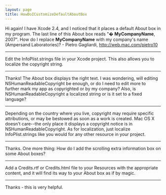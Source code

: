 ```yaml
---
layout: page
title: HowDoICustomizeDefaultAboutBox
---
```


Hi again! I have Xcode 2.4, and I noticed that it places a default About box in my program. The last line of this About box reads "� __MyCompanyName__, 2007". How do I replace __MyCompanyName__ with my company's name (Ampersand Laboratories)? - Pietro Gagliardi, http://web.mac.com/pietro10

----

Edit the InfoPlist.strings file in your Xcode project. This also allows you to localize the copyright string.

----

Thanks! The About box displays the right text. I was wondering, will editing NSHumanReadableCopyright be enough, or do I need to edit more to further mark my app as copyrighted or by my company? Also, is NSHumanReadableCopyright a localized string or is it set to a fixed language?

----

Depending on the country where you live, copyright may require specific attributions, or may be bestowed as soon as a work is created. Mac OS X doesn't care--the only place it displays a copyright notice is in NSHumanReadableCopyright. As for localization, just localize InfoPlist.strings like you would for any other resource in your project.

----

Thanks. One more thing: How do I add the scrolling extra information box on some About boxes?

----
Add a     Credits.rtf or     Credits.html file to your Resources with the appropriate content, and it will find its way to your About box as if by magic.

----
Thanks - this is very helpful.

